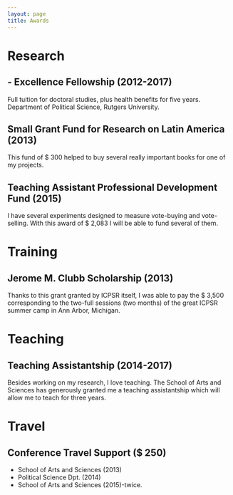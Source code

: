 ```yaml
---
layout: page
title: Awards
---
```


# Research

## - Excellence Fellowship (2012-2017)
Full tuition for doctoral studies, plus health benefits for five years. Department of Political Science, Rutgers University.

## Small Grant Fund for Research on Latin America (2013)
This fund of $ 300 helped to buy several really important books for one of my projects.

## Teaching Assistant Professional Development Fund (2015)
I have several experiments designed to measure vote-buying and vote-selling. With this award of $ 2,083 I will be able to fund several of them.

# Training

## Jerome M. Clubb Scholarship (2013)
Thanks to this grant granted by ICPSR itself, I was able to pay the $ 3,500 corresponding to the two-full sessions (two months) of the great ICPSR summer camp in Ann Arbor, Michigan. 


# Teaching

## Teaching Assistantship (2014-2017)
Besides working on my research, I love teaching. The School of Arts and Sciences has generously granted me a teaching assistantship which will allow me to teach for three years.

# Travel

## Conference Travel Support ($ 250)
- School of Arts and Sciences (2013)
- Political Science Dpt. (2014)
- School of Arts and Sciences (2015)-twice.

